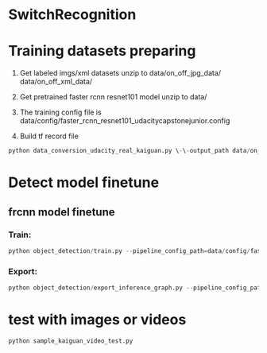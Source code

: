 # SwitchRecognition

# Training datasets preparing

1. Get labeled imgs/xml datasets unzip to data/on_off_jpg_data/ data/on_off_xml_data/

2. Get pretrained faster rcnn resnet101 model unzip to data/

3. The training config file is data/config/faster_rcnn_resnet101_udacitycapstonejunior.config

4. Build tf record file

```python
python data_conversion_udacity_real_kaiguan.py \-\-output_path data/on_off_output/on_off.record
```
# Detect model finetune
## frcnn model finetune
### Train:

```python
python object_detection/train.py --pipeline_config_path=data/config/faster_rcnn_resnet101_udacitycapstonejunior_kaiguan.config --train_dir=data/real_training_data_kaiguan/frcnn_model
```
### Export:

```python
python object_detection/export_inference_graph.py --pipeline_config_path=data/config/faster_rcnn_resnet101_udacitycapstonejunior_kaiguan.config --trained_checkpoint_prefix=data/real_training_data_kaiguan/frcnn_model/model.ckpt-20000 --output_directory=model_frozen_real_kaiguan/frcnn/ --input_type image_tensor
```
# test with images or videos
```python
python sample_kaiguan_video_test.py
```
